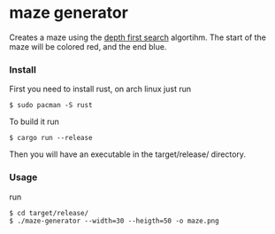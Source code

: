 
# maze generator
Creates a maze using the [depth first search](https://en.wikipedia.org/wiki/Maze_generation_algorithm) algortihm.
The start of the maze will be colored red, and the end blue.

### Install
First you need to install rust, on arch linux just run
```
$ sudo pacman -S rust
```
To build it run
```
$ cargo run --release
```
Then you will have an executable in the target/release/ directory.

### Usage
run
```
$ cd target/release/
$ ./maze-generator --width=30 --heigth=50 -o maze.png
```

